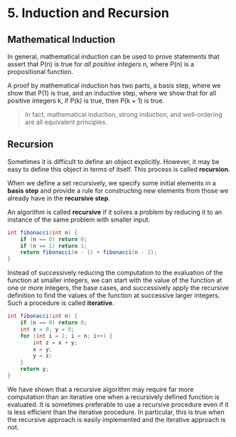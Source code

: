 # 5. Induction and Recursion

## Mathematical Induction

In general, mathematical induction can be used to prove statements that assert that P\(n\) is true for _all positive integers_ n, where P\(n\) is a propositional function.

A proof by mathematical induction has two parts, a basis step, where we show that P\(1\) is true, and an inductive step, where we show that for all positive integers k, if P\(k\) is true, then P\(k + 1\) is true.

> In fact, mathematical induction, strong induction, and well-ordering are all equivalent principles.

## Recursion

Sometimes it is difficult to define an object explicitly. However, it may be easy to define this object in terms of itself. This process is called **recursion**.

When we define a set recursively, we specify some initial elements in a **basis step** and provide a rule for constructing new elements from those we already have in the **recursive step**.

An algorithm is called **recursive** if it solves a problem by reducing it to an instance of the same problem with smaller input.

```java
int fibonacci(int n) {
    if (n == 0) return 0;
    if (n == 1) return 1;
    return fibonacci(n - 1) + fibonacci(n - 2);
}
```

Instead of successively reducing the computation to the evaluation of the function at smaller integers, we can start with the value of the function at one or more integers, the base cases, and successively apply the recursive definition to find the values of the function at successive larger integers. Such a procedure is called **iterative**.

```java
int fibonacci(int n) {
    if (n == 0) return 0;
    int x = 0, y = 0;
    for (int i = 1; i < n; i++) {
        int z = x + y;
        x = y;
        y = z;
    }
    return y;
}
```

We have shown that a recursive algorithm may require far more computation than an iterative one when a recursively defined function is evaluated. It is sometimes preferable to use a recursive procedure even if it is less efficient than the iterative procedure. In particular, this is true when the recursive approach is easily implemented and the iterative approach is not.



